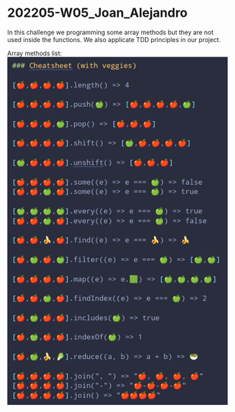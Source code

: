 # 202205-W05_Joan_Alejandro

In this challenge we programming some array methods but they are not used inside the functions. We also applicate TDD principles in our project.

Array methods list: ![alt text](https://raw.githubusercontent.com/isdi-coders-2022/bootcamp-202204-ONLINE/main/Week5/Screenshot_20220126_170655.png)
